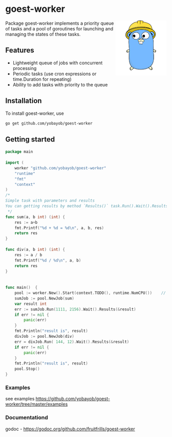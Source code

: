 # goest-worker
<img align="right" width="159px" src="https://raw.githubusercontent.com/fruitfrills/goest-worker/master/goest-worker.png">

Package goest-worker implements a priority queue of tasks and a pool of goroutines for launching and managing the states of these tasks.

## Features

- Lightweight queue of jobs with concurrent processing
- Periodic tasks (use cron expressions or time.Duration for repeating)
- Ability to add tasks with priority to the queue

## Installation

To install goest-worker, use

```sh
go get github.com/yobayob/goest-worker
```

## Getting started

```go
package main

import (
	worker "github.com/yobayob/goest-worker"
	"runtime"
	"fmt"
	"context"
)
/*
Simple task with parameters and results
You can getting results by method `Results()` task.Run().Wait().Results()
 */
func sum(a, b int) (int) {
	res := a+b
	fmt.Printf("%d + %d = %d\n", a, b, res)
	return res
}

func div(a, b int) (int) {
	res := a / b
	fmt.Printf("%d / %d\n", a, b)
	return res
}


func main()  {
	pool := worker.New().Start(context.TODO(), runtime.NumCPU())  	// create workers pool
	sumJob := pool.NewJob(sum)
	var result int
	err := sumJob.Run(1111, 2156).Wait().Results(&result)
	if err != nil {
		panic(err)
	}
	fmt.Println("result is", result)
	divJob := pool.NewJob(div)
	err = divJob.Run( 144, 12).Wait().Results(&result)
	if err != nil {
		panic(err)
	}
	fmt.Println("result is", result)
	pool.Stop()
}

```

### Examples
see examples https://github.com/yobayob/goest-worker/tree/master/examples


### Documentationd
godoc - https://godoc.org/github.com/fruitfrills/goest-worker
